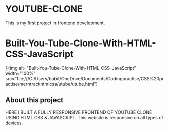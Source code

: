 # YOUTUBE-CLONE
This is my first project in frontend development.

# Built-You-Tube-Clone-With-HTML-CSS-JavaScript

[<img alt="Built-You-Tube-Clone-With-HTML-CSS-JavaScript" width="100%" src="file:///C:/Users/babit/OneDrive/Documents/Codingpractise/CSS%20practise/merntrackhtmlcss/utube/utube.html")

## About this project
HERE I BUILT A FULLY RESPONSIVE FRONTEND OF YOUTUBE CLONE USING HTML CSS & JAVASCRIPT. This website is responsive on all types of devices.

